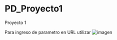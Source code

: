 # PD_Proyecto1
Proyecto 1


Para ingreso de parametro en URL utilizar 
![imagen](https://user-images.githubusercontent.com/78313450/144761763-f83d824b-2a28-485e-99dc-82fb363cb801.png)

